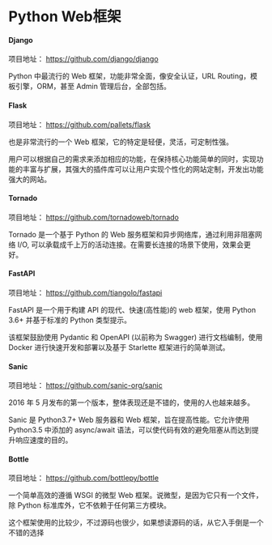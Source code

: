 # Python Web框架

#### Django

项目地址： https://github.com/django/django

Python 中最流行的 Web 框架，功能非常全面，像安全认证，URL Routing，模板引擎，ORM，甚至 Admin 管理后台，全部包括。

#### Flask

项目地址： https://github.com/pallets/flask

也是非常流行的一个 Web 框架，它的特定是轻便，灵活，可定制性强。

用户可以根据自己的需求来添加相应的功能，在保持核心功能简单的同时，实现功能的丰富与扩展，其强大的插件库可以让用户实现个性化的网站定制，开发出功能强大的网站。

#### Tornado

项目地址： https://github.com/tornadoweb/tornado

Tornado 是一个基于 Python 的 Web 服务框架和异步网络库，通过利用非阻塞网络 I/O, 可以承载成千上万的活动连接。在需要长连接的场景下使用，效果会更好。

#### FastAPI

项目地址： https://github.com/tiangolo/fastapi

FastAPI 是一个用于构建 API 的现代、快速(高性能)的 web 框架，使用 Python 3.6+ 并基于标准的 Python 类型提示。

该框架鼓励使用 Pydantic 和 OpenAPI (以前称为 Swagger) 进行文档编制，使用 Docker 进行快速开发和部署以及基于 Starlette 框架进行的简单测试。

#### Sanic

项目地址： https://github.com/sanic-org/sanic

2016 年 5 月发布的第一个版本，整体表现还是不错的，使用的人也越来越多。

Sanic 是 Python3.7+ Web 服务器和 Web 框架，旨在提高性能。它允许使用 Python3.5 中添加的 async/await 语法，可以使代码有效的避免阻塞从而达到提升响应速度的目的。

#### Bottle

项目地址： https://github.com/bottlepy/bottle

一个简单高效的遵循 WSGI 的微型 Web 框架。说微型，是因为它只有一个文件，除 Python 标准库外，它不依赖于任何第三方模块。

这个框架使用的比较少，不过源码也很少，如果想读源码的话，从它入手倒是一个不错的选择